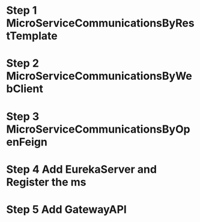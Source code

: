 # Step 1 MicroServiceCommunicationsByRestTemplate
# Step 2 MicroServiceCommunicationsByWebClient
# Step 3 MicroServiceCommunicationsByOpenFeign
# Step 4 Add EurekaServer and Register the ms
# Step 5 Add GatewayAPI

